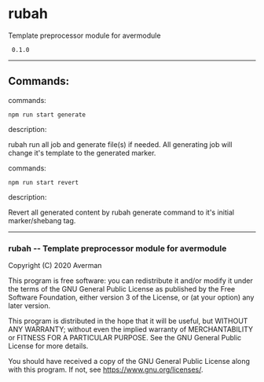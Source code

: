 <!--#!generated-line readme_title DO NOT EDIT-->
# rubah
<!--#!---readme_title-->

<!--#!generated-line readme_desc DO NOT EDIT-->
Template preprocessor module for avermodule
<!--#!---readme_desc-->

<!--#!generated-line readme_ver DO NOT EDIT-->
``` 0.1.0```
<!--#!---readme_ver-->

---

## Commands:

<!--#!generated-line-multi readme_maincommand DO NOT EDIT-->
commands:

```npm run start generate```

description:

rubah run all job and generate file(s) if needed. All generating job will change it's template to the generated marker.


commands:

```npm run start revert```

description:

Revert all generated content by rubah generate command to it's initial marker/shebang tag.


<!--#!---readme_maincommand-->

---

<!--#!generated-line readme_copyright DO NOT EDIT-->
### rubah -- Template preprocessor module for avermodule

Copyright (C) 2020 Averman

This program is free software: you can redistribute it and/or modify
it under the terms of the GNU General Public License as published by
the Free Software Foundation, either version 3 of the License, or
(at your option) any later version.

This program is distributed in the hope that it will be useful,
but WITHOUT ANY WARRANTY; without even the implied warranty of
MERCHANTABILITY or FITNESS FOR A PARTICULAR PURPOSE.  See the
GNU General Public License for more details.

You should have received a copy of the GNU General Public License
along with this program.  If not, see <https://www.gnu.org/licenses/>.
<!--#!---readme_copyright-->